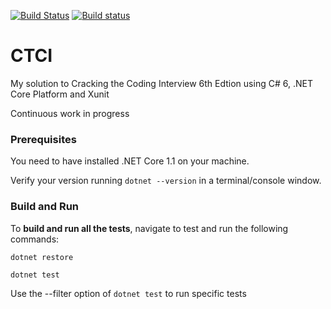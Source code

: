 [![Build Status](https://travis-ci.org/LuigiAndrea/ctci.png?branch=master)](https://travis-ci.org/LuigiAndrea/ctci)
[![Build status](https://ci.appveyor.com/api/projects/status/0dfaivsu6degg079/branch/master?svg=true)](https://ci.appveyor.com/project/LuigiAndrea/ctci)

CTCI
====

My solution to Cracking the Coding Interview 6th Edtion using C# 6, .NET Core Platform and Xunit

Continuous work in progress

### Prerequisites

You need to have installed .NET Core 1.1 on your machine.

Verify your version running `dotnet --version` in a terminal/console window.

### Build and Run

To __build and run all the tests__, navigate to test and run the following commands:
```
dotnet restore

dotnet test
```
Use the --filter option of `dotnet test` to run specific tests